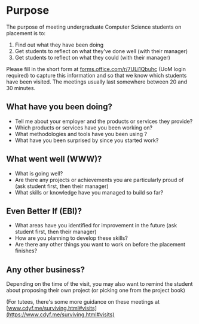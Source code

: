 # Purpose

The purpose of meeting undergraduate Computer Science students on placement is to:

1. Find out what they have been doing
2. Get students to reflect on what they've done well (with their manager)
3. Get students to reflect on what they could (with their manager)

Please fill in the short form at [forms.office.com/r/7ULi1Qbuhc](https://forms.office.com/r/7ULi1Qbuhc) (UoM login required) to capture this information and so that we know which students have been visited. The meetings usually last somewhere between 20 and 30 minutes.


## What have you been doing?

* Tell me about your employer and the products or services they provide?
* Which products or services have you been working on? 
* What methodologies and tools have you been using ?
* What have you been surprised by since you started work?

## What went well (WWW)? 

* What is going well? 
* Are there any projects or achievements you are particularly proud of (ask student first, then their manager) 
* What skills or knowledge have you managed to build so far?

## Even Better If (EBI)?

* What areas have you identified for improvement in the future (ask student first, then their manager)
* How are you planning to develop these skills?
* Are there any other things you want to work on before the placement finishes?

## Any other business?

Depending on the time of the visit, you may also want to remind the student about proposing their own project (or picking one from the project book)


(For tutees, there's some more guidance on these meetings at [www.cdyf.me/surviving.html#visits](https://www.cdyf.me/surviving.html#visits)
